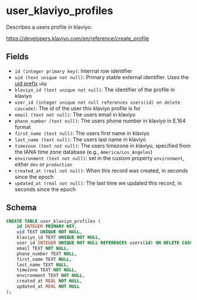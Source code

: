 # user_klaviyo_profiles

Describes a users profile in klaviyo:

https://developers.klaviyo.com/en/reference/create_profile

## Fields

- `id (integer primary key)`: Internal row identifier
- `uid (text unique not null)`: Primary stable external identifier. Uses the
  [uid prefix](../uid_prefixes.md) `ukp`
- `klaviyo_id (text unique not null)`: The identifier of the profile in klaviyo
- `user_id (integer unique not null references users(id) on delete cascade)`: The id of
  the user this klaviyo profile is for
- `email (text not null)`: The users email in klaviyo
- `phone_number (text null)`: The users phone number in klaviyo in E.164 format
- `first_name (text null)`: The users first name in klaviyo
- `last_name (text null)`: The users last name in klaviyo
- `timezone (text not null)`: The users timezone in klaviyo, specified from the
  IANA time zone database (e.g., `America/Los_Angeles`)
- `environment (text not null)`: set in the custom property `environment`, either
  `dev` or `production`
- `created_at (real not null)`: When this record was created, in seconds since the epoch
- `updated_at (real not null)`: The last time we updated this record, in seconds since the epoch

## Schema

```sql
CREATE TABLE user_klaviyo_profiles (
    id INTEGER PRIMARY KEY,
    uid TEXT UNIQUE NOT NULL,
    klaviyo_id TEXT UNIQUE NOT NULL,
    user_id INTEGER UNIQUE NOT NULL REFERENCES users(id) ON DELETE CASCADE,
    email TEXT NOT NULL,
    phone_number TEXT NULL,
    first_name TEXT NULL,
    last_name TEXT NULL,
    timezone TEXT NOT NULL,
    environment TEXT NOT NULL,
    created_at REAL NOT NULL,
    updated_at REAL NOT NULL
);
```
